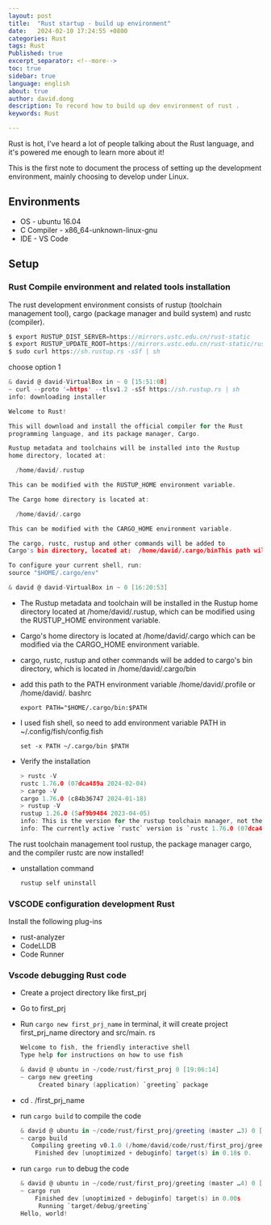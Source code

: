 ```yaml
---
layout: post
title:  "Rust startup - build up environment"
date:   2024-02-10 17:24:55 +0800
categories: Rust
tags: Rust
Published: true
excerpt_separator: <!--more-->
toc: true
sidebar: true
language: english
about: true
author: david.dong
description: To record how to build up dev environment of rust .
keywords: Rust

---
```


Rust is hot, I've heard a lot of people talking about the Rust language, and it's powered me enough to learn more about it!   <!--more-->

This is the first note to document the process of setting up the development environment, mainly choosing to develop under Linux. 

## Environments

- OS - ubuntu 16.04
- C Compiler - x86_64-unknown-linux-gnu
- IDE - VS Code

## Setup

### Rust Compile environment and related tools installation

The rust development environment consists of rustup (toolchain management tool), cargo (package manager and build system) and rustc (compiler).

```c
$ export RUSTUP_DIST_SERVER=https://mirrors.ustc.edu.cn/rust-static
$ export RUSTUP_UPDATE_ROOT=https://mirrors.ustc.edu.cn/rust-static/rustup
$ sudo curl https://sh.rustup.rs -sSf | sh
```

choose option 1

```c
& david @ david-VirtualBox in ~ 0 [15:51:08]
~ curl --proto '=https' --tlsv1.2 -sSf https://sh.rustup.rs | sh                                                                 0 [15:51:08]
info: downloading installer

Welcome to Rust!

This will download and install the official compiler for the Rust
programming language, and its package manager, Cargo.

Rustup metadata and toolchains will be installed into the Rustup
home directory, located at:

  /home/david/.rustup

This can be modified with the RUSTUP_HOME environment variable.

The Cargo home directory is located at:

  /home/david/.cargo

This can be modified with the CARGO_HOME environment variable.

The cargo, rustc, rustup and other commands will be added to
Cargo's bin directory, located at:  /home/david/.cargo/binThis path will then be added to your PATH environment variable bymodifying the profile files located at:  /home/david/.profile  /home/david/.bashrcYou can uninstall at any time with rustup self uninstall andthese changes will be reverted.Current installation options:   default host triple: x86_64-unknown-linux-gnu     default toolchain: stable (default)               profile: default  modify PATH variable: yes1) Proceed with installation (default)2) Customize installation3) Cancel installation>1info: profile set to 'default'info: default host triple is x86_64-unknown-linux-gnuinfo: syncing channel updates for 'stable-x86_64-unknown-linux-gnu'712.1 KiB / 712.1 KiB (100 %)  78.6 KiB/s in  7s ETA:  0sinfo: latest update on 2024-02-08, rust version 1.76.0 (07dca489a 2024-02-04)info: downloading component 'cargo'  8.5 MiB /   8.5 MiB (100 %)  80.0 KiB/s in  1m 44s ETA:  0sinfo: downloading component 'clippy'  2.1 MiB /   2.1 MiB (100 %)  95.0 KiB/s in 23s ETA:  0sinfo: downloading component 'rust-docs' 14.7 MiB /  14.7 MiB (100 %) 117.4 KiB/s in  2m 45s ETA:  0s    info: downloading component 'rust-std' 23.9 MiB /  23.9 MiB (100 %)  98.2 KiB/s in  4m 21s ETA:  0s    info: downloading component 'rustc' 62.3 MiB /  62.3 MiB (100 %) 135.4 KiB/s in 12m 15s ETA:  0s    info: downloading component 'rustfmt'  2.3 MiB /   2.3 MiB (100 %)  86.2 KiB/s in 30s ETA:  0s info: installing component 'cargo'info: installing component 'clippy'info: installing component 'rust-docs' 14.7 MiB /  14.7 MiB (100 %)   5.0 MiB/s in  2s ETA:  0sinfo: installing component 'rust-std' 23.9 MiB /  23.9 MiB (100 %)  13.2 MiB/s in  1s ETA:  0sinfo: installing component 'rustc' 62.3 MiB /  62.3 MiB (100 %)  14.9 MiB/s in  4s ETA:  0sinfo: installing component 'rustfmt'info: default toolchain set to 'stable-x86_64-unknown-linux-gnu'  stable-x86_64-unknown-linux-gnu installed - rustc 1.76.0 (07dca489a 2024-02-04)Rust is installed now. Great!To get started you may need to restart your current shell.This would reload your PATH environment variable to includeCargo's bin directory ($HOME/.cargo/bin).

To configure your current shell, run:
source "$HOME/.cargo/env"

& david @ david-VirtualBox in ~ 0 [16:20:53]
```

- The Rustup metadata and toolchain will be installed in the Rustup home directory located at /home/david/.rustup, which can be modified using the RUSTUP_HOME environment variable. 
- Cargo's home directory is located at /home/david/.cargo which can be modified via the CARGO_HOME environment variable.
- cargo, rustc, rustup and other commands will be added to cargo's bin directory, which is located in /home/david/.cargo/bin 
- add this path to the PATH environment variable /home/david/.profile or /home/david/. bashrc
  
  ```shell
  export PATH="$HOME/.cargo/bin:$PATH
  ```
  
  
+ I used fish shell, so need to add environment variable PATH in ~/.config/fish/config.fish
  
  ```shell
  set -x PATH ~/.cargo/bin $PATH
  ```
  
  

+ Verify the installation
  
  ```c
  > rustc -V
  rustc 1.76.0 (07dca489a 2024-02-04)
  > cargo -V
  cargo 1.76.0 (c84b36747 2024-01-18)
  > rustup -V
  rustup 1.26.0 (5af9b9484 2023-04-05)
  info: This is the version for the rustup toolchain manager, not the rustc compiler.
  info: The currently active `rustc` version is `rustc 1.76.0 (07dca489a 2024-02-04)`
  ```
  
  

The rust toolchain management tool rustup, the package manager cargo, and the compiler rustc are now installed!

- unstallation command
  
  ```c
  rustup self uninstall
  ```
  
  

### VSCODE configuration development Rust

Install the following plug-ins

- rust-analyzer
- CodeLLDB
- Code Runner

### Vscode debugging Rust code

- Create a project directory like first_prj 
- Go to first_prj 
- Run `cargo new first_prj_name` in terminal, it will create project first_prj_name directory and src/main. rs 
  
  ```c
  Welcome to fish, the friendly interactive shell
  Type help for instructions on how to use fish
  
  & david @ ubuntu in ~/code/rust/first_proj 0 [19:06:14]
  ~ cargo new greeting
       Created binary (application) `greeting` package
  ```
- cd . /first_prj_name
- run `cargo build` to compile the code 
  
  ```cs
  & david @ ubuntu in ~/code/rust/first_proj/greeting (master …3) 0 [19:07:15]
  ~ cargo build
     Compiling greeting v0.1.0 (/home/david/code/rust/first_proj/greeting)
      Finished dev [unoptimized + debuginfo] target(s) in 0.18s 0.
  ```
- run `cargo run` to debug the code
  
  
  
  ```c
  & david @ ubuntu in ~/code/rust/first_proj/greeting (master …4) 0 [19:07:19]
  ~ cargo run
      Finished dev [unoptimized + debuginfo] target(s) in 0.00s
       Running `target/debug/greeting`
  Hello, world!
  ```
